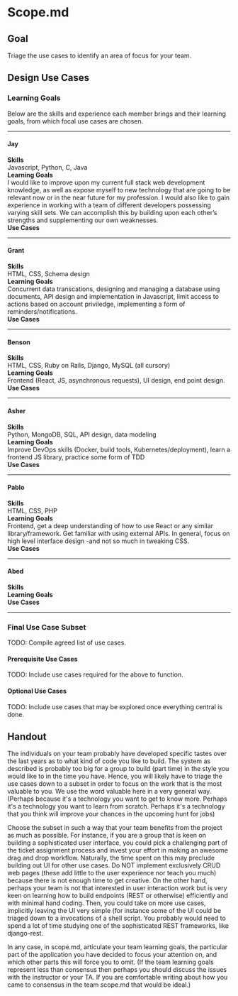 # Scope.md

## Goal
Triage the use cases to identify an area of focus for your team.

## Design Use Cases
### Learning Goals
Below are the skills and experience each member brings and their learning goals, from which focal use cases are chosen.

---
#### Jay
**Skills**  
Javascript, Python, C, Java  
**Learning Goals**  
I would like to improve upon my current full stack web development knowledge, as well as expose myself to new technology that are going to be relevant now or in the near future for my profession. I would also like to gain experience in working with a team of different developers possessing varying skill sets. We can accomplish this by building upon each other’s strengths and supplementing our own weaknesses.  
**Use Cases**  

---
#### Grant
**Skills**  
HTML, CSS, Schema design  
**Learning Goals**  
Concurrent data transcations, designing and managing a database using documents, API design and implementation in Javascript, limit access to actions based on account priviledge, implementing a form of reminders/notifications.  
**Use Cases**  

---
#### Benson
**Skills**  
HTML, CSS, Ruby on Rails, Django, MySQL (all cursory)  
**Learning Goals**  
Frontend (React, JS, asynchronous requests), UI design, end point design.  
**Use Cases**  

---
#### Asher
**Skills**  
Python, MongoDB, SQL, API design, data modeling  
**Learning Goals**  
Improve DevOps skills (Docker, build tools, Kubernetes/deployment), learn a frontend JS library, practice some form of TDD  
**Use Cases**  

---
#### Pablo
**Skills**  
HTML, CSS, PHP  
**Learning Goals**  
Frontend, get a deep understanding of how to use React or any similar library/framework. Get familiar with using external APIs. In general, focus on high level interface design -and not so much in tweaking CSS.  
**Use Cases**  

---
#### Abed
**Skills**  
**Learning Goals**  
**Use Cases**  

---
### Final Use Case Subset
TODO: Compile agreed list of use cases.
#### Prerequisite Use Cases
TODO: Include use cases required for the above to function.
#### Optional Use Cases
TODO: Include use cases that may be explored once everything central is done.

## Handout
The individuals on your team probably have developed specific tastes over the last years as to what kind of code you like to build. The system as described is probably too big for a group to build (part time) in the style you would like to in the time you have. Hence, you will likely have to triage the use cases down to a subset in order to focus on the work that is the most valuable to you. We use the word valuable here in a very general way. (Perhaps because it's a technology you want to get to know more. Perhaps it's a technology you want to learn from scratch. Perhaps it's a technology that you think will improve your chances in the upcoming hunt for jobs)

Choose the subset in such a way that your team benefits from the project as much as possible. For instance, if you are a group that is keen on building a sophisticated user interface, you could pick a challenging part of the ticket assignment process and invest your effort in making an awesome drag and drop workflow. Naturally, the time spent on this may preclude building out UI for other use cases.  Do NOT implement exclusively CRUD web pages (these add little to the user experience nor teach you much) because there is not enough time to get creative. 
On the other hand, perhaps your team is not that interested in user interaction work but is very keen on learning how to build endpoints (REST or otherwise) efficiently and with minimal hand coding. Then, you could take on more use cases, implicitly leaving the UI very simple (for instance some of the UI could be triaged down to a invocations of a shell script. You probably would need to spend a lot of time studying one of the sophisticated REST frameworks, like django-rest.

In any case, in scope.md,  articulate  your team learning goals, the particular part of the application you have decided to focus your attention on, and which other parts this will force you to omit. (If the team learning goals represent less than consensus then perhaps you should discuss the issues with the instructor or your TA. If you are comfortable writing about how you came to consensus in the team scope.md that would be ideal.)
